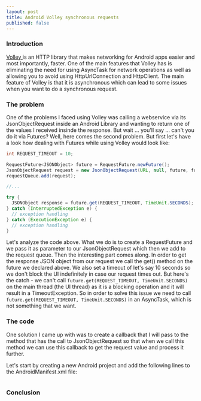 ```yaml
---
layout: post
title: Android Volley synchronous requests
published: false
---
```


### Introduction

<a href=""> Volley </a> is an HTTP library that makes networking for Android apps easier and most importantly, faster. One of the main features that Volley has is eliminating the need for using AsyncTask for network operations as well as allowing you to avoid using HttpUrlConnection and HttpClient. The main feature of Volley is that it is asynchronous which can lead to some issues when you want to do a synchronous request.

### The problem

One of the problems I faced using Volley was calling a webservice via its JsonObjectRequest inside an Android Library and wanting to return one of the values I received insinde the response. But wait ... you'll say ... can't you do it via Futures? 
Well, here comes the second problem. But first let's have a look how dealing with Futures while using Volley would look like:

``` java
int REQUEST_TIMEOUT = 10;

RequestFuture<JSONObject> future = RequestFuture.newFuture();
JsonObjectRequest request = new JsonObjectRequest(URL, null, future, future);
requestQueue.add(request);

//...

try {
  JSONObject response = future.get(REQUEST_TIMEOUT, TimeUnit.SECONDS); // this will block (forever)
} catch (InterruptedException e) {
  // exception handling
} catch (ExecutionException e) {
  // exception handling
}
```

Let's analyze the code above. What we do is to create a RequestFuture and we pass it as parameter to our JsonObjectRequest which then we add to the request queue.
Then the interesting part comes along. In order to get the response JSON object from our request we call the get() method on the future we declared above. We also set a timeout of let's say 10 seconds so we don't block the UI indefinitely in case our request times out.
But here's the catch - we can't call ``` future.get(REQUEST_TIMEOUT, TimeUnit.SECONDS) ``` on the main thread (the UI thread) as it is a blocking operation and it will result in a TimeoutException. So in order to solve this issue we need to call ``` future.get(REQUEST_TIMEOUT, TimeUnit.SECONDS) ``` in an AsyncTask, which is not something that we want.

### The code

One solution I came up with was to create a callback that I will pass to the method that has the call to JsonObjectRequest so that when we call this method we can use this callback to get the request value and process it further.

Let's start by creating a new Android project and add the following lines to the AndroidManifest.xml file:

``` xml

```


### Conclusion



